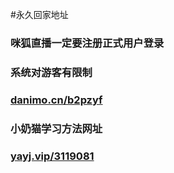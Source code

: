 #永久回家地址
### 咪狐直播一定要注册正式用户登录
### 系统对游客有限制
### [danimo.cn/b2pzyf](http://danimo.cn/b2pzyf)

### 小奶猫学习方法网址

### [yayj.vip/3119081](http://yayj.vip/3119081) 
